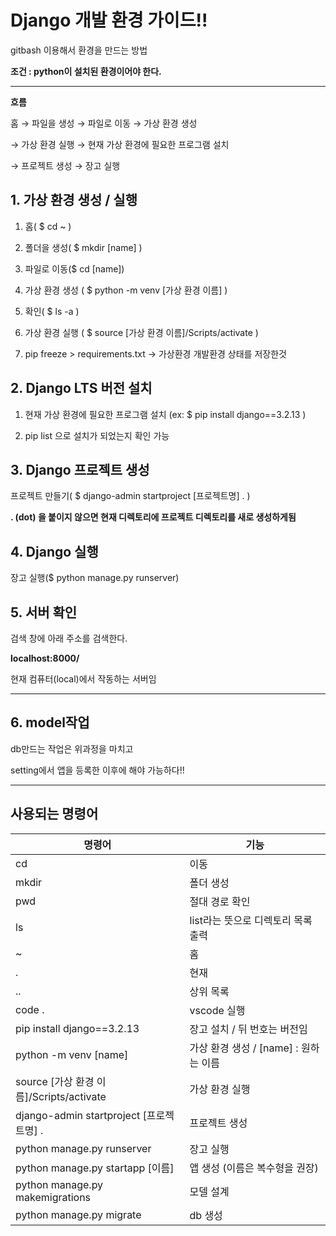 # Django 개발 환경 가이드!!

gitbash 이용해서 환경을 만드는 방법

**조건 : python이 설치된 환경이어야 한다.**



----

**흐름**

홈 → 파일을 생성 → 파일로 이동 →   가상 환경 생성  

→  가상 환경 실행 → 현재 가상 환경에 필요한 프로그램 설치 

→   프로젝트 생성 → 장고 실행



## 1. 가상 환경 생성 / 실행

1.  홈( $ cd ~ )

2.  폴더을 생성( $ mkdir [name] )

3.  파일로 이동($ cd [name]) 

4.  가상 환경 생성 ( $ python -m venv [가상 환경 이름] )

5.  확인( $ ls -a )

6.  가상 환경 실행 ( $ source [가상 환경 이름]/Scripts/activate ) 

7.  pip freeze > requirements.txt -> 가상환경 개발환경 상태를 저장한것

 



## 2. Django LTS 버전 설치

1.  현재 가상 환경에 필요한 프로그램 설치 (ex: $  pip install django==3.2.13 )   

2.  pip list 으로 설치가 되었는지 확인 가능 



## 3. Django 프로젝트 생성

프로젝트 만들기( $ django-admin startproject [프로젝트명] . )

**. (dot) 을 붙이지 않으면 현재 디렉토리에 프로젝트 디렉토리를 새로 생성하게됨**

## 4. Django 실행

장고 실행($ python manage.py runserver)



## 5. 서버 확인

검색 창에 아래 주소를 검색한다.

**localhost:8000/**

현재 컴퓨터(local)에서 작동하는 서버임

-----

## 6. model작업

db만드는 작업은 위과정을 마치고 

setting에서 앱을 등록한 이후에 해야 가능하다!! 

----

## 사용되는 명령어

| 명령어                                   | 기능                                  |
| ---------------------------------------- | ------------------------------------- |
| cd                                       | 이동                                  |
| mkdir                                    | 폴더 생성                             |
| pwd                                      | 절대 경로 확인                        |
| ls                                       | list라는 뜻으로 디렉토리 목록 출력    |
| ~                                        | 홈                                    |
| .                                        | 현재                                  |
| ..                                       | 상위 목록                             |
| code .                                   | vscode 실행                           |
| pip install django==3.2.13               | 장고 설치 / 뒤 번호는 버전임          |
| python -m venv [name]                    | 가상 환경 생성 / [name] : 원하는 이름 |
| source [가상 환경 이름]/Scripts/activate | 가상 환경 실행                        |
| django-admin startproject [프로젝트명] . | 프로젝트 생성                         |
| python manage.py runserver               | 장고 실행                             |
| python manage.py startapp [이름]         | 앱 생성 (이름은 복수형을 권장)        |
| python manage.py makemigrations          | 모델 설계                             |
| python manage.py migrate                 | db 생성                               |
